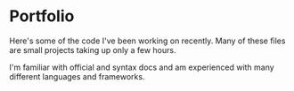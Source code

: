 # Portfolio

Here's some of the code I've been working on recently. Many of these files are small projects 
taking up only a few hours.

I'm familiar with official and syntax docs and am experienced with many different languages and frameworks.
